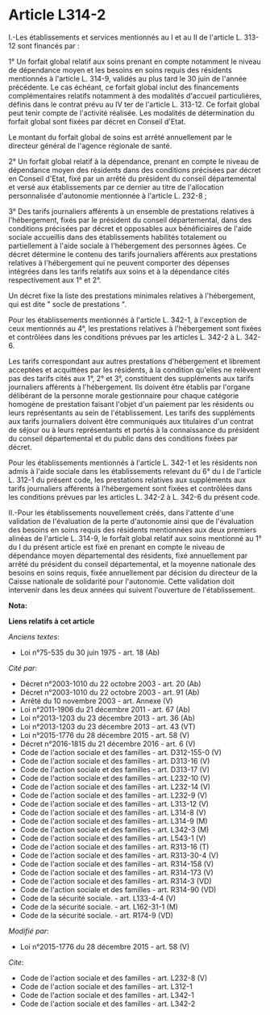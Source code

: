 # Article L314-2

I.-Les établissements et services mentionnés au I et au II de l'article L. 313-12 sont financés par : 

1° Un forfait global relatif aux soins prenant en compte notamment le niveau de dépendance moyen et les besoins en soins
requis des résidents mentionnés à l'article L. 314-9, validés au plus tard le 30 juin de l'année précédente. Le cas échéant,
ce forfait global inclut des financements complémentaires relatifs notamment à des modalités d'accueil particulières, définis
dans le contrat prévu au IV ter de l'article L. 313-12. Ce forfait global peut tenir compte de l'activité réalisée. Les
modalités de détermination du forfait global sont fixées par décret en Conseil d'Etat. 

Le montant du forfait global de soins est arrêté annuellement par le directeur général de l'agence régionale de santé. 

2° Un forfait global relatif à la dépendance, prenant en compte le niveau de dépendance moyen des résidents dans des
conditions précisées par décret en Conseil d'Etat, fixé par un arrêté du président du conseil départemental et versé aux
établissements par ce dernier au titre de l'allocation personnalisée d'autonomie mentionnée à l'article L. 232-8 ; 

3° Des tarifs journaliers afférents à un ensemble de prestations relatives à l'hébergement, fixés par le président du conseil
départemental, dans des conditions précisées par décret et opposables aux bénéficiaires de l'aide sociale accueillis dans des
établissements habilités totalement ou partiellement à l'aide sociale à l'hébergement des personnes âgées. Ce décret
détermine le contenu des tarifs journaliers afférents aux prestations relatives à l'hébergement qui ne peuvent comporter des
dépenses intégrées dans les tarifs relatifs aux soins et à la dépendance cités respectivement aux 1° et 2°. 

Un décret fixe la liste des prestations minimales relatives à l'hébergement, qui est dite " socle de prestations ". 

Pour les établissements mentionnés à l'article L. 342-1, à l'exception de ceux mentionnés au 4°, les prestations relatives à
l'hébergement sont fixées et contrôlées dans les conditions prévues par les articles L. 342-2 à L. 342-6. 

Les tarifs correspondant aux autres prestations d'hébergement et librement acceptées et acquittées par les résidents, à la
condition qu'elles ne relèvent pas des tarifs cités aux 1°, 2° et 3°, constituent des suppléments aux tarifs journaliers
afférents à l'hébergement. Ils doivent être établis par l'organe délibérant de la personne morale gestionnaire pour chaque
catégorie homogène de prestation faisant l'objet d'un paiement par les résidents ou leurs représentants au sein de
l'établissement. Les tarifs des suppléments aux tarifs journaliers doivent être communiqués aux titulaires d'un contrat de
séjour ou à leurs représentants et portés à la connaissance du président du conseil départemental et du public dans des
conditions fixées par décret. 

Pour les établissements mentionnés à l'article L. 342-1 et les résidents non admis à l'aide sociale dans les établissements
relevant du 6° du I de l'article L. 312-1 du présent code, les prestations relatives aux suppléments aux tarifs journaliers
afférents à l'hébergement sont fixées et contrôlées dans les conditions prévues par les articles L. 342-2 à L. 342-6 du
présent code. 

II.-Pour les établissements nouvellement créés, dans l'attente d'une validation de l'évaluation de la perte d'autonomie ainsi
que de l'évaluation des besoins en soins requis des résidents mentionnées aux deux premiers alinéas de l'article L. 314-9, le
forfait global relatif aux soins mentionné au 1° du I du présent article est fixé en prenant en compte le niveau de
dépendance moyen départemental des résidents, fixé annuellement par arrêté du président du conseil départemental, et la
moyenne nationale des besoins en soins requis, fixée annuellement par décision du directeur de la Caisse nationale de
solidarité pour l'autonomie. Cette validation doit intervenir dans les deux années qui suivent l'ouverture de
l'établissement.

**Nota:**



**Liens relatifs à cet article**

_Anciens textes_:

  - Loi n°75-535 du 30 juin 1975 - art. 18 (Ab)

_Cité par_:

  - Décret n°2003-1010 du 22 octobre 2003 - art. 20 (Ab)
  - Décret n°2003-1010 du 22 octobre 2003 - art. 91 (Ab)
  - Arrêté du 10 novembre 2003 - art. Annexe (V)
  - Loi n°2011-1906 du 21 décembre 2011 - art. 67 (Ab)
  - Loi n°2013-1203 du 23 décembre 2013 - art. 36 (Ab)
  - Loi n°2013-1203 du 23 décembre 2013 - art. 43 (VT)
  - Loi n°2015-1776 du 28 décembre 2015 - art. 58 (V)
  - Décret n°2016-1815 du 21 décembre 2016 - art. 6 (V)
  - Code de l'action sociale et des familles - art. D312-155-0 (V)
  - Code de l'action sociale et des familles - art. D313-16 (V)
  - Code de l'action sociale et des familles - art. D313-17 (V)
  - Code de l'action sociale et des familles - art. L232-10 (V)
  - Code de l'action sociale et des familles - art. L232-14 (V)
  - Code de l'action sociale et des familles - art. L232-9 (V)
  - Code de l'action sociale et des familles - art. L313-12 (V)
  - Code de l'action sociale et des familles - art. L314-8 (V)
  - Code de l'action sociale et des familles - art. L314-9 (M)
  - Code de l'action sociale et des familles - art. L342-3 (M)
  - Code de l'action sociale et des familles - art. L543-1 (V)
  - Code de l'action sociale et des familles - art. R313-16 (T)
  - Code de l'action sociale et des familles - art. R313-30-4 (V)
  - Code de l'action sociale et des familles - art. R314-158 (V)
  - Code de l'action sociale et des familles - art. R314-173 (V)
  - Code de l'action sociale et des familles - art. R314-3 (VD)
  - Code de l'action sociale et des familles - art. R314-90 (VD)
  - Code de la sécurité sociale. - art. L133-4-4 (V)
  - Code de la sécurité sociale. - art. L162-31-1 (M)
  - Code de la sécurité sociale. - art. R174-9 (VD)

_Modifié par_:

  - Loi n°2015-1776 du 28 décembre 2015 - art. 58 (V)

_Cite_:

  - Code de l'action sociale et des familles - art. L232-8 (V)
  - Code de l'action sociale et des familles - art. L312-1
  - Code de l'action sociale et des familles - art. L342-1
  - Code de l'action sociale et des familles - art. L342-2
